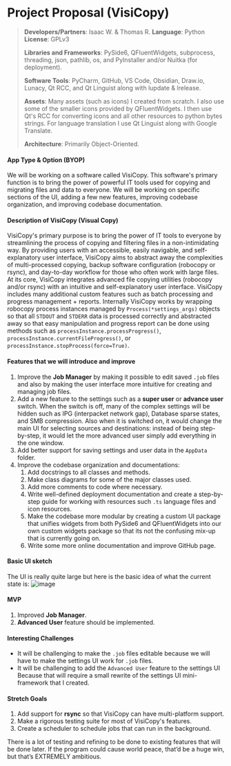 # Project Proposal (VisiCopy)

> **Developers/Partners**: Isaac W. & Thomas R.
> **Language**: Python
> **License**: GPLv3
> 
> **Libraries and Frameworks**: PySide6, QFluentWidgets, subprocess, threading, json, pathlib, os, and PyInstaller and/or Nuitka (for deployment).
> 
> **Software Tools**: PyCharm, GitHub, VS Code, Obsidian, Draw.io, Lunacy, Qt RCC, and Qt Linguist along with lupdate & lrelease.
> 
> **Assets**: Many assets (such as icons) I created from scratch. I also use some of the smaller icons provided by QFluentWidgets. I then use Qt's RCC for converting icons and all other resources to python bytes strings. For language translation I use Qt Linguist along with Google Translate.
>
> **Architecture**: Primarily Object-Oriented.


#### App Type & Option (BYOP)
We will be working on a software called VisiCopy. This software's primary function is to bring the power of powerful IT tools used for copying and migrating files and data to everyone. We will be working on specific sections of the UI, adding a few new features, improving codebase organization, and improving codebase documentation.


#### Description of **VisiCopy** (Visual Copy)
VisiCopy's primary purpose is to bring the power of IT tools to everyone by streamlining the process of copying and filtering files in a non-intimidating way. By providing users with an accessible, easily navigable, and self-explanatory user interface, VisiCopy aims to abstract away the complexities of multi-processed copying, backup software configuration (robocopy or rsync), and day-to-day workflow for those who often work with large files.
At its core, VisiCopy integrates advanced file copying utilities (robocopy and/or rsync) with an intuitive and self-explanatory user interface. VisiCopy includes many additional custom features such as batch processing and progress management + reports. Internally VisiCopy works by wrapping robocopy process instances managed by `Process(*settings_args)` objects so that all `STDOUT` and `STDERR` data is processed correctly and abstracted away so that easy manipulation and progress report can be done using methods such as `processInstance.processProgress()`, `processInstance.currentFileProgress()`, or `processInstance.stopProcess(force=True)`. 


#### Features that we will introduce and improve
1. Improve the **Job Manager** by making it possible to edit saved `.job` files and also by making the user interface more intuitive for creating and managing job files.
2. Add a new feature to the settings such as a **super user** or **advance user** switch. When the switch is off, many of the complex settings will be hidden such as IPG (interpacket network gap), Database sparse states, and SMB compression. Also when it is switched on, it would change the main UI for selecting sources and destinations: instead of being step-by-step, it would let the more advanced user simply add everything in the one window.
3. Add better support for saving settings and user data in the `AppData` folder.
4. Improve the codebase organization and documentations:
	1. Add docstrings to all classes and methods.
	2. Make class diagrams for some of the major classes used.
	3. Add more comments to code where necessary.
	4. Write well-defined deployment documentation and create a step-by-step guide for working with resources such `.ts` language files and icon resources.
	5. Make the codebase more modular by creating a custom UI package that unifies widgets from both PySide6 and QFluentWidgets into our own custom widgets package so that its not the confusing mix-up that is currently going on.
	6. Write some more online documentation and improve GitHub page.


#### Basic UI sketch
The UI is really quite large but here is the basic idea of what the current state is:
![image](https://github.com/user-attachments/assets/b672d2da-01b5-4e67-a65f-79a4716a6eed)


#### MVP
1. Improved **Job Manager**.
2. **Advanced User** feature should be implemented.


#### Interesting Challenges
- It will be challenging to make the `.job` files editable because we will have to make the settings UI work for `.job` files.
- It will be challenging to add the `Advanced User` feature to the settings UI Because that will require a small rewrite of the settings UI mini-framework that I created.


#### Stretch Goals
1. Add support for **rsync** so that VisiCopy can have multi-platform support.
2. Make a rigorous testing suite for most of VisiCopy's features.
3. Create a scheduler to schedule jobs that can run in the background.

There is a lot of testing and refining to be done to existing features that will be done later. If the program could cause world peace, that’d be a huge win, but that’s EXTREMELY ambitious.
